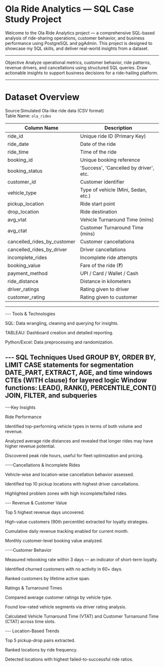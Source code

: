 # Ola Ride Analytics — SQL Case Study Project

Welcome to the Ola Ride Analytics project —
a comprehensive SQL-based analysis of ride-sharing operations,
customer behavior, and business performance using PostgreSQL and pgAdmin. 
This project is designed to  showcase my SQL skills, and deliver real-world insights from a dataset.

---

 Objective
Analyze operational metrics,
customer behavior, ride patterns, revenue drivers, and cancellations
using structured SQL queries. 
Draw actionable insights to support business decisions for a ride-hailing platform.


---

# Dataset Overview

Source:Simulated Ola-like ride data (CSV format)  
Table Name: `ola_rides`

| Column Name                   | Description                                 |
|------------------------------|---------------------------------------------|
| ride_id                      | Unique ride ID (Primary Key)                |
| ride_date                    | Date of the ride                            |
| ride_time                    | Time of the ride                            |
| booking_id                   | Unique booking reference                    |
| booking_status               | 'Success', 'Cancelled by driver', etc.      |
| customer_id                  | Customer identifier                         |
| vehicle_type                 | Type of vehicle (Mini, Sedan, etc.)         |
| pickup_location              | Ride start point                            |
| drop_location                | Ride destination                            |
| avg_vtat                     | Vehicle Turnaround Time (mins)              |
| avg_ctat                     | Customer Turnaround Time (mins)             |
| cancelled_rides_by_customer | Customer cancellations                      |
| cancelled_rides_by_driver   | Driver cancellations                        |
| incomplete_rides            | Incomplete ride attempts                    |
| booking_value               | Fare of the ride (₹)                        |
| payment_method              | UPI / Card / Wallet / Cash                  |
| ride_distance               | Distance in kilometers                      |
| driver_ratings              | Rating given to driver                      |
| customer_rating             | Rating given to customer                    |

---

--- Tools & Technologies


SQL: Data wrangling, cleaning and querying for insights.

TABLEAU: Dashboard creation and detailed reporting.

Python/Excel: Data preprocessing and randomization.



--- SQL Techniques Used
GROUP BY, 
ORDER BY,
LIMIT
CASE statements for segmentation
DATE_PART, 
EXTRACT, 
AGE, 
and time windows
CTEs (WITH clause) for layered logic
Window functions: LEAD(), RANK(), PERCENTILE_CONT()
JOIN, FILTER, and subqueries
-----


 ---Key Insights

 
 Ride Performance
 
Identified top-performing vehicle types in terms of both volume and revenue.

Analyzed average ride distances and revealed that longer rides may have higher revenue potential.

Discovered peak ride hours, useful for fleet optimization and pricing.





----Cancellations & Incomplete Rides


Vehicle-wise and location-wise cancellation behavior assessed.

Identified top 10 pickup locations with highest driver cancellations.

Highlighted problem zones with high incomplete/failed rides.





--- Revenue & Customer Value


Top 5 highest revenue days uncovered.

High-value customers (90th percentile) extracted for loyalty strategies.

Cumulative daily revenue tracking enabled for current month.

Monthly customer-level booking value analyzed.





----Customer Behavior


Measured rebooking rate within 3 days — an indicator of short-term loyalty.

Identified churned customers with no activity in 60+ days.

Ranked customers by lifetime active span.





 Ratings & Turnaround Times

 
Compared average customer ratings by vehicle type.

Found low-rated vehicle segments via driver rating analysis.

Calculated Vehicle Turnaround Time (VTAT) and Customer Turnaround Time (CTAT) across time slots.




--- Location-Based Trends


Top 5 pickup-drop pairs extracted.

Ranked locations by ride frequency.

Detected locations with highest failed-to-successful ride ratios.







